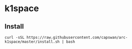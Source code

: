 # k1space

## Install
```
curl -sSL https://raw.githubusercontent.com/capswan/arc-k1space/master/install.sh | bash
```
